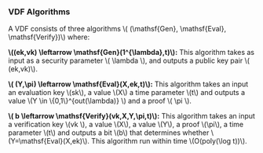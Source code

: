 ### VDF Algorithms

A VDF consists of three algorithms \\( (\mathsf{Gen}, \mathsf{Eval}, \mathsf{Verify})\\) where:

**\\((ek,vk) \leftarrow \mathsf{Gen}(1^{\lambda},t)\\):** This algorithm takes as input as a security parameter \\( \lambda \\), and outputs a public key pair \\( (ek,vk)\\).  

**\\( (Y,\pi) \leftarrow \mathsf{Eval}(X,ek,t)\\):** This algorithm takes an input an evaluation key \\(sk\\), a value \\(X\\) a time parameter \\(t\\) and outputs a value \\(Y \in \\{0,1\\}^{out(\lambda)} \\) and a proof \\( \pi \\).

**\\( b \leftarrow \mathsf{Verify}(vk,X,Y,\pi,t)\\):** This algorithm takes an input a verification key \\(vk \\), a value \\(X\\), a value \\(Y\\), a proof \\(\pi\\), a time parameter \\(t\\) and outputs a bit \\(b\\) that determines whether \\(Y=\mathsf{Eval}(X,ek)\\). This algorithm run within time \\(O(poly(\log t))\\).
